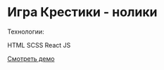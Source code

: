 # Игра Крестики - нолики 

Технологии: 

HTML
SCSS
React JS

[Смотреть демо](https://RuslanSalyukov007.github.io/tic-tac-toe/)
